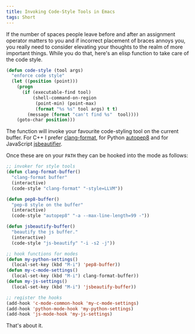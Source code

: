 ```yaml
---
title: Invoking Code-Style Tools in Emacs
tags: Short
---
```


If the number of spaces people leave before and after an assignment operator matters to you and if
incorrect placement of braces annoys you, you really need to consider elevating your thoughts to the
realm of more important things. While you do that, here's an elisp function to take care of the code
style.

``` cl
(defun code-style (tool args) 
  "enforce code style"
  (let ((position (point))) 
    (progn 
      (if (executable-find tool) 
          (shell-command-on-region 
           (point-min) (point-max) 
           (format "%s %s" tool args) t t) 
        (message (format "can't find %s"  tool)))) 
    (goto-char position)))
```

The function will invoke your favourite code-styling tool on the current buffer. For C++ I prefer
[clang-format](http://clang.llvm.org/docs/ClangFormat.html), for Python
[autopep8](http://pypi.python.org/pypi/autopep8) and for JavaScript
[jsbeautifier](http://jsbeautifier.org). 

Once these are on your `PATH` they can be hooked into the mode as follows:

``` cl
;; invoker for style tools
(defun clang-format-buffer()
  "clang-format buffer"
  (interactive)
  (code-style "clang-format" "-style=LLVM"))

(defun pep8-buffer()
  "pep-8 style on the buffer"
  (interactive)
  (code-style "autopep8" "-a --max-line-length=99 -"))

(defun jsbeautify-buffer()
  "beautify the js buffer."
  (interactive)
  (code-style "js-beautify" "-i -s2 -j"))

;; hook functions for modes
(defun my-python-settings()
  (local-set-key (kbd "M-i") 'pep8-buffer))
(defun my-c-mode-settings()
  (local-set-key (kbd "M-i") clang-format-buffer))
(defun my-js-settings()
  (local-set-key (kbd "M-i") 'jsbeautify-buffer))

;; register the hooks
(add-hook 'c-mode-common-hook 'my-c-mode-settings)
(add-hook 'python-mode-hook 'my-python-settings)
(add-hook 'js-mode-hook 'my-js-settings)
```

That's about it.
